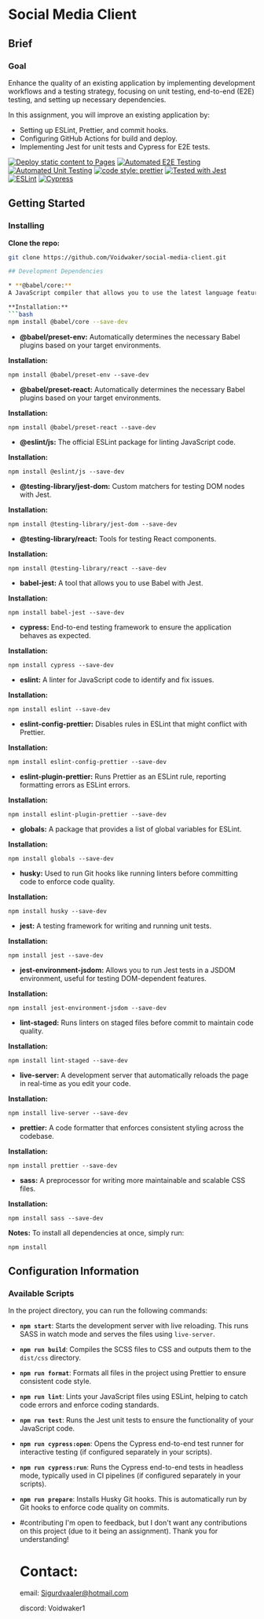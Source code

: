 # Social Media Client

## Brief

### Goal

Enhance the quality of an existing application by implementing development workflows and a testing strategy, focusing on unit testing, end-to-end (E2E) testing, and setting up necessary dependencies.

In this assignment, you will improve an existing application by:

- Setting up ESLint, Prettier, and commit hooks.
- Configuring GitHub Actions for build and deploy.
- Implementing Jest for unit tests and Cypress for E2E tests.

[![Deploy static content to Pages](https://github.com/Voidwaker/social-media-client/actions/workflows/pages.yml/badge.svg?branch=workflow)](https://github.com/Voidwaker/social-media-client/actions/workflows/pages.yml)
[![Automated E2E Testing](https://github.com/Voidwaker/social-media-client/actions/workflows/e2e-tests.yml/badge.svg)](https://github.com/Voidwaker/social-media-client/actions/workflows/e2e-tests.yml)
[![Automated Unit Testing](https://github.com/Voidwaker/social-media-client/actions/workflows/unit-tests.yml/badge.svg)](https://github.com/Voidwaker/social-media-client/actions/workflows/unit-tests.yml)
[![code style: prettier](https://img.shields.io/badge/code_style-prettier-ff69b4.svg)](https://github.com/prettier/prettier)
[![Tested with Jest](https://img.shields.io/badge/tested_with-jest-99424f.svg)](https://jestjs.io/)
[![ESLint](https://img.shields.io/badge/linted_with-eslint-4b32c3.svg)](https://eslint.org/)
[![Cypress](https://img.shields.io/badge/tested_with-Cypress-04C38E.svg)](https://www.cypress.io/)

## Getting Started

### Installing

**Clone the repo:**

```bash
git clone https://github.com/Voidwaker/social-media-client.git

## Development Dependencies

* **@babel/core:**
A JavaScript compiler that allows you to use the latest language features.

**Installation:**
```bash
npm install @babel/core --save-dev
```
* **@babel/preset-env:**
Automatically determines the necessary Babel plugins based on your target environments.

**Installation:**
```
npm install @babel/preset-env --save-dev
```
* **@babel/preset-react:**
Automatically determines the necessary Babel plugins based on your target environments.

**Installation:**
```
npm install @babel/preset-react --save-dev
```
* **@eslint/js:**
The official ESLint package for linting JavaScript code.

**Installation:**
```
npm install @eslint/js --save-dev
```
* **@testing-library/jest-dom:**
Custom matchers for testing DOM nodes with Jest.

**Installation:**
```
npm install @testing-library/jest-dom --save-dev
```
* **@testing-library/react:**
Tools for testing React components.

**Installation:**

```
npm install @testing-library/react --save-dev
```
* **babel-jest:**
A tool that allows you to use Babel with Jest.

**Installation:**
```
npm install babel-jest --save-dev
```
* **cypress:**
End-to-end testing framework to ensure the application behaves as expected.

**Installation:**
```
npm install cypress --save-dev
```
* **eslint:**
A linter for JavaScript code to identify and fix issues.

**Installation:**
```
npm install eslint --save-dev
```
* **eslint-config-prettier:**
Disables rules in ESLint that might conflict with Prettier.

**Installation:**
```
npm install eslint-config-prettier --save-dev
```
* **eslint-plugin-prettier:**
Runs Prettier as an ESLint rule, reporting formatting errors as ESLint errors.

**Installation:**
```
npm install eslint-plugin-prettier --save-dev
```
* **globals:**
A package that provides a list of global variables for ESLint.

**Installation:**
```
npm install globals --save-dev
```
* **husky:**
Used to run Git hooks like running linters before committing code to enforce code quality.

**Installation:**
```
npm install husky --save-dev
```
* **jest:**
A testing framework for writing and running unit tests.

**Installation:**
```
npm install jest --save-dev
```
* **jest-environment-jsdom:**
Allows you to run Jest tests in a JSDOM environment, useful for testing DOM-dependent features.

**Installation:**
```
npm install jest-environment-jsdom --save-dev
```
* **lint-staged:**
Runs linters on staged files before commit to maintain code quality.

**Installation:**
```
npm install lint-staged --save-dev
```
* **live-server:**
A development server that automatically reloads the page in real-time as you edit your code.

**Installation:**
```
npm install live-server --save-dev
```
* **prettier:**
A code formatter that enforces consistent styling across the codebase.

**Installation:**
```
npm install prettier --save-dev
```
* **sass:**
A preprocessor for writing more maintainable and scalable CSS files.

**Installation:**
```
npm install sass --save-dev
```
**Notes:**
To install all dependencies at once, simply run:
```
npm install
```
## Configuration Information

### Available Scripts

In the project directory, you can run the following commands:

- **`npm start`**: Starts the development server with live reloading. This runs SASS in watch mode and serves the files using `live-server`.

- **`npm run build`**: Compiles the SCSS files to CSS and outputs them to the `dist/css` directory.

- **`npm run format`**: Formats all files in the project using Prettier to ensure consistent code style.

- **`npm run lint`**: Lints your JavaScript files using ESLint, helping to catch code errors and enforce coding standards.

- **`npm run test`**: Runs the Jest unit tests to ensure the functionality of your JavaScript code.

- **`npm run cypress:open`**: Opens the Cypress end-to-end test runner for interactive testing (if configured separately in your scripts).

- **`npm run cypress:run`**: Runs the Cypress end-to-end tests in headless mode, typically used in CI pipelines (if configured separately in your scripts).

- **`npm run prepare`**: Installs Husky Git hooks. This is automatically run by Git hooks to enforce code quality on commits.
- 
  #contributing
  I'm open to feedback, but I don't want any contributions on this project (due to it being an assignment). Thank you for understanding!

  # Contact:
  email: Sigurdvaaler@hotmail.com
  
  discord: Voidwaker1
